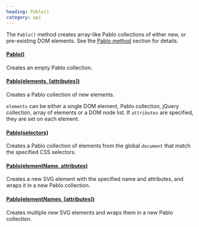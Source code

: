 ```yaml
--- 
heading: Pablo()
category: api
---
```


The `Pablo()` method creates array-like Pablo collections of either new, or pre-existing DOM elements. See the [Pablo method](/api/pablo/) section for details.


#### [Pablo()](/api/pablo/)

Creates an empty Pablo collection.


#### [Pablo(elements, [attributes])](/api/pablo/)

Creates a Pablo collection of new elements.

`elements` can be either a single DOM element, Pablo collection, jQuery collection, array of elements or a DOM node list. If `attributes` are specified, they are set on each element.


#### [Pablo(selectors)](/api/pablo/#pablo-04)

Creates a Pablo collection of elements from the global `document` that match the specified CSS selectors.


#### [Pablo(elementName, attributes)](/api/pablo/#pablo-05)

Creates a new SVG element with the specified name and attributes, and wraps it in a new Pablo collection.

#### [Pablo(elementNames, [attributes])](/api/pablo/#pablo-06)

Creates multiple new SVG elements and wraps them in a new Pablo collection.
